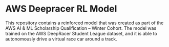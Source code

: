 # AWS Deepracer RL Model
 This repository contains a reinforced model that was created as part of the AWS AI & ML Scholarship Qualification – Winter Cohort. The model was trained on the AWS DeepRacer Student League dataset, and it is able to autonomously drive a virtual race car around a track.
